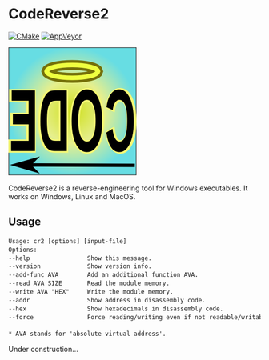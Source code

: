 # CodeReverse2

[![CMake](https://github.com/katahiromz/CodeReverse2/actions/workflows/cmake.yml/badge.svg)](https://github.com/katahiromz/CodeReverse2/actions/workflows/cmake.yml) [![AppVeyor](https://ci.appveyor.com/api/projects/status/edlugu5nm86snvou?svg=true)](https://ci.appveyor.com/project/katahiromz/codereverse2)

![CodeReverse](CodeReverse.png)

CodeReverse2 is a reverse-engineering tool for Windows executables.
It works on Windows, Linux and MacOS.

## Usage

```txt
Usage: cr2 [options] [input-file]
Options:
--help                Show this message.
--version             Show version info.
--add-func AVA        Add an additional function AVA.
--read AVA SIZE       Read the module memory.
--write AVA "HEX"     Write the module memory.
--addr                Show address in disassembly code.
--hex                 Show hexadecimals in disassembly code.
--force               Force reading/writing even if not readable/writable.

* AVA stands for 'absolute virtual address'.
```

Under construction...
